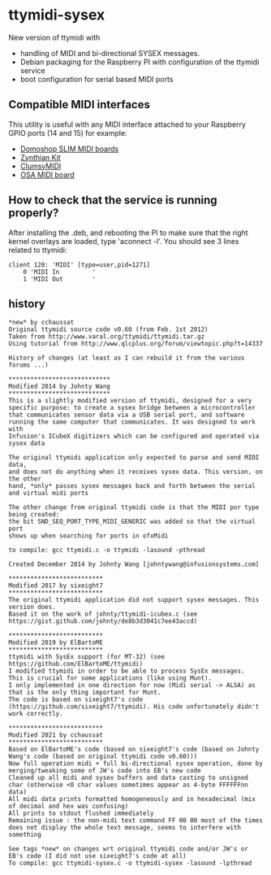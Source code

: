 # ttymidi-sysex
New version of ttymidi with 
 * handling of MIDI and bi-directional SYSEX messages.
 * Debian packaging for the Raspberry PI with configuration of the ttymidi service 
 * boot configuration for serial based MIDI ports

## Compatible MIDI interfaces
This utility is useful with any MIDI interface attached to your Raspberry GPIO ports (14 and 15) for example:
 * [Domoshop SLIM MIDI boards](https://domoshop.eu/collections/music/raspberry)
 * [Zynthian Kit](https://zynthian.org/#hardware)
 * [ClumsyMIDI](https://github.com/gmcn42/clumsyMIDI/)
 * [OSA MIDI board](https://www.osaelectronics.com/product/midi-board-for-raspberry-pi/)

## How to check that the service is running properly?
After installing the .deb, and rebooting the PI to make sure that the right kernel overlays are loaded, type 'aconnect -l'.
You should see 3 lines related to ttymidi:

```
client 128: 'MIDI' [type=user,pid=1271]
    0 'MIDI In         '
    1 'MIDI Out        '
```

## history

	*new* by cchaussat
	Original ttymidi source code v0.60 (from Feb. 1st 2012)
	Taken from http://www.varal.org/ttymidi/ttymidi.tar.gz
	Using tutorial from http://www.qlcplus.org/forum/viewtopic.php?t=14337

	History of changes (at least as I can rebuild it from the various forums ...)

	****************************
	Modified 2014 by Johnty Wang
	****************************
	This is a slightly modified version of ttymidi, designed for a very
	specific purpose: to create a sysex bridge between a microcontroller
	that communicates sensor data via a USB serial port, and software
	running the same computer that communicates. It was designed to work with
	Infusion's ICubeX digitizers which can be configured and operated via sysex data

	The original ttymidi application only expected to parse and send MIDI data,
	and does not do anything when it receives sysex data. This version, on the other
	hand, *only* passes sysex messages back and forth between the serial and virtual midi ports

	The other change from original ttymidi code is that the MIDI por type being created:
	the bit SND_SEQ_PORT_TYPE_MIDI_GENERIC was added so that the virtual port
	shows up when searching for ports in ofxMidi

	to compile: gcc ttymidi.c -o ttymidi -lasound -pthread

	Created December 2014 by Johnty Wang [johntywang@infusionsystems.com]

	**************************
	Modified 2017 by sixeight7
	**************************
	The original ttymidi application did not support sysex messages. This version does.
	Based it on the work of johnty/ttymidi-icubex.c (see https://gist.github.com/johnty/de8b3d3041c7ee43accd)

	**************************
	Modified 2019 by ElBartoME
	**************************
	ttymidi with SysEx support (for MT-32) (see https://github.com/ElBartoME/ttymidi)
	I modified ttymidi in order to be able to process SysEx messages.
	This is crucial for some applications (like using Munt).
	I only implemented in one direction for now (Midi serial -> ALSA) as that is the only thing important for Munt.
	The code is based on sixeight7's code (https://github.com/sixeight7/ttymidi). His code unfortunately didn't work correctly.

	**************************
	Modified 2021 by cchaussat
	**************************
	Based on ElBartoME's code (based on sixeight7's code (based on Johnty Wang's code (based on original ttymidi code v0.60)))
	Now full operation midi + full bi-directional sysex operation, done by merging/tweaking some of JW's code into EB's new code
	Cleaned up all midi and sysex buffers and data casting to unsigned char (otherwise <0 char values sometimes appear as 4-byte FFFFFFnn data)
	All midi data prints formatted homogeneously and in hexadecimal (mix of decimal and hex was confusing)
	All prints to stdout flushed immediately
	Remaining issue : the non-midi text command FF 00 00 most of the times does not display the whole text message, seems to interfere with something

	See tags *new* on changes wrt original ttymidi code and/or JW's or EB's code (I did not use sixeight7's code at all)
	To compile: gcc ttymidi-sysex.c -o ttymidi-sysex -lasound -lpthread
